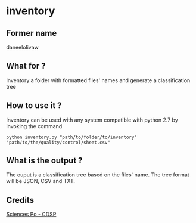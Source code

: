 # inventory


## Former name

daneelolivaw


## What for ?

Inventory a folder with formatted files' names and generate a classification tree


## How to use it ?

Inventory can be used with any system compatible with python 2.7 by invoking the command

`python inventory.py "path/to/folder/to/inventory" "path/to/the/quality/control/sheet.csv"`


## What is the output ?

The ouput is a classification tree based on the files' name. The tree format will be JSON, CSV and TXT.


## Credits

[Sciences Po - CDSP](http://cdsp.sciences-po.fr/)